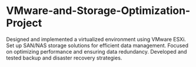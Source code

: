 # VMware-and-Storage-Optimization-Project
Designed and implemented a virtualized environment using VMware ESXi. Set up SAN/NAS storage solutions for efficient data management. Focused on optimizing performance and ensuring data redundancy. Developed and tested backup and disaster recovery strategies.
